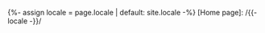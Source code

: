 {%- assign locale = page.locale | default: site.locale -%}
[Home page]: /{{- locale -}}/
<!--
[PHP]: /{{- locale -}}/tag/php
[PHP 5]: /{{- locale -}}/tag/php-5
[PHP 7]: /{{- locale -}}/tag/php-7
[Continuous Deployment]: /{{- locale -}}/tag/continuous-deployment
[Varnish]: /{{- locale -}}/tag/varnish
[DevOps]: /{{- locale -}}/tag/devops
 -->
